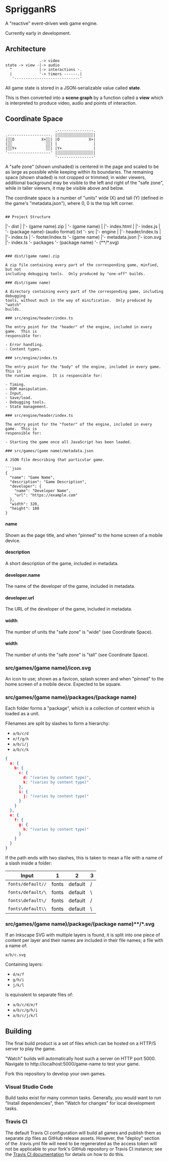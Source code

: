 # SprigganRS
A "reactive" event-driven web game engine.

Currently early in development.

## Architecture
```
               .-> video
state -> view -|-> audio
  ^            |-> interactions -.
  |            '-> timers ------.|
   '-----------------------------'
```
All game state is stored in a JSON-serializable value called **state**.

This is then converted into a **scene graph** by a function called a **view** which is interpreted to produce video, audio and points of interaction.

## Coordinate Space
```
                      .----------------.
.-------------------. |░░░░░░░░░░░░░░░░|
|░░O            X+░░| |O             X+|
|░░               ░░| |                |
|░░Y+             ░░| |Y+              |
'-------------------' |░░░░░░░░░░░░░░░░|
                      '----------------'
```
A "safe zone" (shown unshaded) is centered in the page and scaled to be as large as possible while keeping within its boundaries.  The remaining space (shown shaded) is not cropped or trimmed; in wider viewers, additional background may be visible to the left and right of the "safe zone", while in taller viewers, it may be visible above and below.

The coordinate space is a number of "units" wide (X) and tall (Y) (defined in the game's "metadata.json"), where 0, 0 is the top left corner.

```

## Project Structure

```
|'- dist
|   |'- (game name).zip
|    '- (game name)
|       |'- index.html
|       |'- index.js
|        '- (package name)-(audio format).txt
 '- src
    |'- engine
    |   |'- header/index.ts
    |   |'- index.ts
    |    '- footer/index.ts
     '- (game name)
        |'- metadata.json
        |'- icon.svg
        |'- index.ts
         '- packages
            '- (package name)
               '- (**/*.svg)
```

### dist/(game name).zip

A zip file containing every part of the corresponding game, minfied, but not
including debugging tools.  Only produced by "one-off" builds.

### dist/(game name)

A directory containing every part of the corresponding game, including debugging
tools, without much in the way of minification.  Only produced by "watch"
builds.

### src/engine/header/index.ts

The entry point for the "header" of the engine, included in every game.  This is
responsible for:

- Error handling.
- Content types.

### src/engine/index.ts

The entry point for the "body" of the engine, included in every game.  This is
the runtime engine.  It is responsible for:

- Timing.
- DOM manipulation.
- Input.
- Save/load.
- Debugging tools.
- State management.

### src/engine/header/index.ts

The entry point for the "footer" of the engine, included in every game.  This is
responsible for:

- Starting the game once all JavaScript has been loaded.

### src/games/(game name)/metadata.json

A JSON file describing that particular game.

```json
{
  "name": "Game Name",
  "description": "Game Description",
  "developer": {
    "name": "Developer Name",
    "url": "https://example.com"
  },
  "width": 320,
  "height": 180
}
```

#### name

Shown as the page title, and when "pinned" to the home screen of a mobile
device.

#### description

A short description of the game, included in metadata.

#### developer.name

The name of the developer of the game, included in metadata.

#### developer.url

The URL of the developer of the game, included in metadata.

#### width

The number of units the "safe zone" is "wide" (see Coordinate Space).

#### width

The number of units the "safe zone" is "tall" (see Coordinate Space).

### src/games/(game name)/icon.svg

An icon to use; shown as a favicon, splash screen and when "pinned" to the home
screen of a mobile devce.  Expected to be square.

### src/games/(game name)/packages/(package name)

Each folder forms a "package", which is a collection of content which is loaded
as a unit.

Filenames are split by slashes to form a hierarchy:

- `a/b/c/d`
- `e/f/g/h`
- `a/b/i/j`
- `a/b/c/k`

```json
{
  a: {
    b: {
      c: {
        d: "(varies by content type)",
        k: "(varies by content type)"
      },
      i: {
        j: "(varies by content type)"
      }
    }
  },
  e: {
    f: {
      g: {
        h: "(varies by content type)"
      }
    }
  }
}
```

If the path ends with two slashes, this is taken to mean a file with a name of
a slash inside a folder:

| Input             | 1     | 2       | 3   |
|-------------------|-------|---------|-----|
| `fonts/default//` | fonts | default | /   |
| `fonts/default/\` | fonts | default | \   |
| `fonts\default\/` | fonts | default | /   |
| `fonts\default\\` | fonts | default | \   |

### src/games/(game name)/package/(package name)**/*.svg

If an Inkscape SVG with multiple layers is  found, it is split into one piece of
content per layer and their names are included in their file names; a file with
a name of:

`a/b/c.svg`

Containing layers:

- `d/e/f`
- `g/h/i`
- `j/k/l`

Is equivalent to separate files of:

- `a/b/c/d/e/f`
- `a/b/c/g/h/i`
- `a/b/c/j/k/l`

## Building

The final build product is a set of files which can be hosted on a HTTP/S server
to play the game.

"Watch" builds will automatically host such a server on HTTP port 5000.
Navigate to http://localhost:5000/game-name to test your game.

Fork this repository to develop your own games.

### Visual Studio Code

Build tasks exist for many common tasks.  Generally, you would want to run
"Install dependencies", then "Watch for changes" for local development tasks.

### Travis CI

The default Travis CI configuration will build all games and publish them as
separate zip files as GitHub release assets.  However, the "deploy" section of
the .travis.yml file will need to be regenerated as the access token will not
be applicable to your fork's GitHub repository or Travis CI instance; see the
[Travis CI documentation](https://docs.travis-ci.com/user/deployment/releases/)
for details on how to do this.

